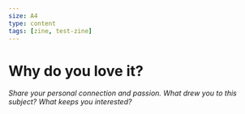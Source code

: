 ```yaml
---
size: A4
type: content
tags: [zine, test-zine]
---
```


# Why do you love it?

*Share your personal connection and passion. What drew you to this subject? What keeps you interested?*

